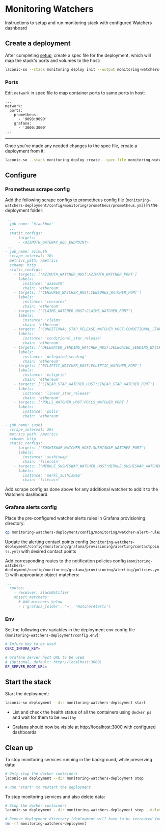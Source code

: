 # Monitoring Watchers

Instructions to setup and run monitoring stack with configured Watchers dashboard

## Create a deployment

After completing [setup](./README.md#setup), create a spec file for the deployment, which will map the stack's ports and volumes to the host:

```bash
laconic-so --stack monitoring deploy init --output monitoring-watchers-spec.yml
```

### Ports

Edit `network` in spec file to map container ports to same ports in host:

```
...
network:
  ports:
    prometheus:
      - '9090:9090'
    grafana:
      - '3000:3000'
...
```

---

Once you've made any needed changes to the spec file, create a deployment from it:

```bash
laconic-so --stack monitoring deploy create --spec-file monitoring-watchers-spec.yml --deployment-dir monitoring-watchers-deployment
```

## Configure

### Prometheus scrape config

Add the following scrape configs to prometheus config file (`monitoring-watchers-deployment/config/monitoring/prometheus/prometheus.yml`) in the deployment folder:

  ```yml
  ...
  - job_name: 'blackbox'
    ...
    static_configs:
      - targets:
        - <AZIMUTH_GATEWAY_GQL_ENDPOINT>
  ...
  - job_name: azimuth
    scrape_interval: 10s
    metrics_path: /metrics
    scheme: http
    static_configs:
      - targets: ['AZIMUTH_WATCHER_HOST:AZIMUTH_WATCHER_PORT']
        labels:
          instance: 'azimuth'
          chain: 'ethereum'
      - targets: ['CENSURES_WATCHER_HOST:CENSURES_WATCHER_PORT']
        labels:
          instance: 'censures'
          chain: 'ethereum'
      - targets: ['CLAIMS_WATCHER_HOST:CLAIMS_WATCHER_PORT']
        labels:
          instance: 'claims'
          chain: 'ethereum'
      - targets: ['CONDITIONAL_STAR_RELEASE_WATCHER_HOST:CONDITIONAL_STAR_RELEASE_WATCHER_PORT']
        labels:
          instance: 'conditional_star_release'
          chain: 'ethereum'
      - targets: ['DELEGATED_SENDING_WATCHER_HOST:DELEGATED_SENDING_WATCHER_PORT']
        labels:
          instance: 'delegated_sending'
          chain: 'ethereum'
      - targets: ['ECLIPTIC_WATCHER_HOST:ECLIPTIC_WATCHER_PORT']
        labels:
          instance: 'ecliptic'
          chain: 'ethereum'
      - targets: ['LINEAR_STAR_WATCHER_HOST:LINEAR_STAR_WATCHER_PORT']
        labels:
          instance: 'linear_star_release'
          chain: 'ethereum'
      - targets: ['POLLS_WATCHER_HOST:POLLS_WATCHER_PORT']
        labels:
          instance: 'polls'
          chain: 'ethereum'

  - job_name: sushi
    scrape_interval: 20s
    metrics_path: /metrics
    scheme: http
    static_configs:
      - targets: ['SUSHISWAP_WATCHER_HOST:SUSHISWAP_WATCHER_PORT']
        labels:
          instance: 'sushiswap'
          chain: 'filecoin'
      - targets: ['MERKLE_SUSHISWAP_WATCHER_HOST:MERKLE_SUSHISWAP_WATCHER_PORT']
        labels:
          instance: 'merkl_sushiswap'
          chain: 'filecoin'
  ```

Add scrape config as done above for any additional watcher to add it to the Watchers dashboard.

### Grafana alerts config

Place the pre-configured watcher alerts rules in Grafana provisioning directory:

  ```bash
  cp monitoring-watchers-deployment/config/monitoring/watcher-alert-rules.yml monitoring-watchers-deployment/config/monitoring/grafana/provisioning/alerting/
  ```

Update the alerting contact points config (`monitoring-watchers-deployment/config/monitoring/grafana/provisioning/alerting/contactpoints.yml`) with desired contact points

Add corresponding routes to the notification policies config (`monitoring-watchers-deployment/config/monitoring/grafana/provisioning/alerting/policies.yml`) with appropriate object-matchers:

  ```yml
  ...
    routes:
      - receiver: SlackNotifier
      object_matchers:
        # Add matchers below
        - ['grafana_folder', '=', 'WatcherAlerts']
  ```

### Env

Set the following env variables in the deployment env config file (`monitoring-watchers-deployment/config.env`):

  ```bash
  # Infura key to be used
  CERC_INFURA_KEY=

  # Grafana server host URL to be used
  # (Optional, default: http://localhost:3000)
  GF_SERVER_ROOT_URL=
  ```

## Start the stack

Start the deployment:

```bash
laconic-so deployment --dir monitoring-watchers-deployment start
```

* List and check the health status of all the containers using `docker ps` and wait for them to be `healthy`

* Grafana should now be visible at http://localhost:3000 with configured dashboards

## Clean up

To stop monitoring services running in the background, while preserving data:

```bash
# Only stop the docker containers
laconic-so deployment --dir monitoring-watchers-deployment stop

# Run 'start' to restart the deployment
```

To stop monitoring services and also delete data:

```bash
# Stop the docker containers
laconic-so deployment --dir monitoring-watchers-deployment stop --delete-volumes

# Remove deployment directory (deployment will have to be recreated for a re-run)
rm -rf monitoring-watchers-deployment
```
